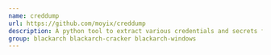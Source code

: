 ```yaml
---
name: creddump
url: https://github.com/moyix/creddump
description: A python tool to extract various credentials and secrets from Windows registry hives.
group: blackarch blackarch-cracker blackarch-windows
---
```

